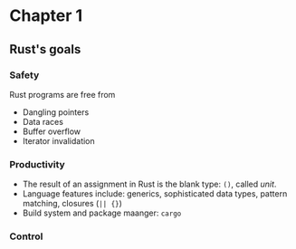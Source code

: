 # Chapter 1

## Rust's goals

### Safety

Rust programs are free from

- Dangling pointers
- Data races
- Buffer overflow
- Iterator invalidation

### Productivity

- The result of an assignment in Rust is the blank type: `()`, called *unit*.
- Language features include: generics, sophisticated data types, pattern matching, closures (`|| {}`)
- Build system and package maanger: `cargo`

### Control

